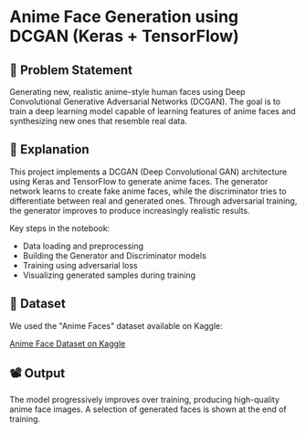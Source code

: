 # Anime Face Generation using DCGAN (Keras + TensorFlow)

## 🧠 Problem Statement
Generating new, realistic anime-style human faces using Deep Convolutional Generative Adversarial Networks (DCGAN). The goal is to train a deep learning model capable of learning features of anime faces and synthesizing new ones that resemble real data.

## 📌 Explanation
This project implements a DCGAN (Deep Convolutional GAN) architecture using Keras and TensorFlow to generate anime faces. The generator network learns to create fake anime faces, while the discriminator tries to differentiate between real and generated ones. Through adversarial training, the generator improves to produce increasingly realistic results.

Key steps in the notebook:
- Data loading and preprocessing
- Building the Generator and Discriminator models
- Training using adversarial loss
- Visualizing generated samples during training

## 📂 Dataset
We used the "Anime Faces" dataset available on Kaggle:

[Anime Face Dataset on Kaggle](https://www.kaggle.com/datasets/splcher/animefacedataset)

## 📽️ Output
The model progressively improves over training, producing high-quality anime face images. A selection of generated faces is shown at the end of training.
